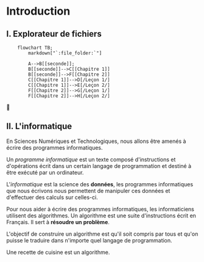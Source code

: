 # Introduction

## I. Explorateur de fichiers

```mermaid
    flowchart TB;
        markdown["`:file_folder:`"]
        
        A-->B[[seconde]];
        B[[seconde]]-->C[[Chapitre 1]]
        B[[seconde]]-->F[[Chapitre 2]]
        C[[Chapitre 1]]-->D[/Leçon 1/]
        C[[Chapitre 1]]-->E[/Leçon 2/]
        F[[Chapitre 2]]-->G[/Leçon 1/]
        F[[Chapitre 2]]-->H[/Leçon 2/]
```

:file_folder:

## II. L'informatique

En Sciences Numériques et Technologiques, nous allons être amenés à écrire des programmes informatiques.

Un *programme informatique* est un texte composé d'instructions et d'opérations écrit dans un certain langage de programmation et destiné à être exécuté par un ordinateur.

L'*informatique* est la science des **données**, les programmes informatiques que nous écrivons nous permettent de manipuler ces données et d'effectuer des calculs sur celles-ci.

Pour nous aider à écrire des programmes informatiques, les informaticiens utilisent des algorithmes. Un algorithme est une suite d'instructions écrit en Français. Il sert à **résoudre un problème**.

L'objectif de construire un algorithme est qu'il soit compris par tous et qu'on puisse le traduire dans n'importe quel langage de programmation.

Une recette de cuisine est un algorithme.
